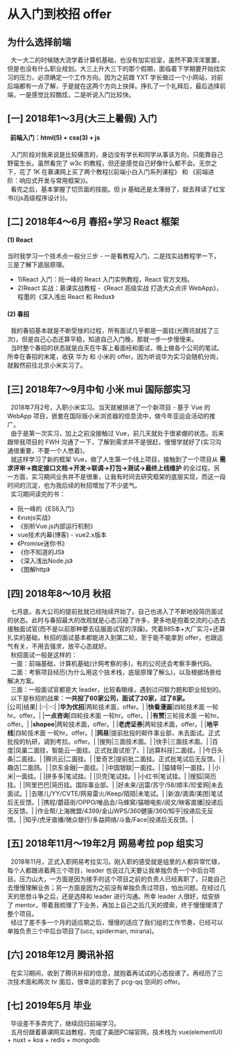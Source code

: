 # 从入门到校招 offer

## 为什么选择前端
&nbsp;&nbsp;大一大二的时候随大流学着计算机基础，也没有加实验室，虽然不算浑浑噩噩，但是也没有什么职业规划。大三上升大三下的那个假期，面临着下学期要开始找实习的压力，必须确定一个工作方向。因为之前跟 YXT 学长做过一个小网站，对前后端都有一点了解，于是就在这两个方向上抉择。挣扎了一个礼拜后，最后选择前端，一是感觉比较酷炫，二是听说入门比较快。

## [一] 2018年1～3月(大三上暑假) 入门
#### &nbsp;&nbsp;前端入门：html(5) + css(3) + js  
&nbsp;&nbsp;入门阶段对我来说是比较痛苦的，身边没有学长和同学从事该方向，只能靠自己野蛮生长。虽然看完了 w3c 的教程，但还是感觉自己好像什么都不会。无奈之下，花了 1K 在慕课网上买了两个教程(《前端小白入门系列课程》 和 《前端进阶：响应式开发与常用框架》)。  
&nbsp;&nbsp;看完之后，基本掌握了切页面的技能。但 js 基础还是太薄弱了，就去拜读了红宝书(《js高级程序设计》)。
## [二] 2018年4～6月 春招+学习 React 框架
#### (1) React
当时我学习一个技术点一般分三步 - 一是看教程入门，二是找实战教程学一下，三是了解下底层原理。  
- 1)React 入门：阮一峰的 React 入门实例教程，React 官方文档。  
- 2)React 实战：慕课实战教程 -《React 高级实战 打造大众点评 WebApp》，程墨的《深入浅出 React 和 Redux》  
#### (2) 春招
&nbsp;&nbsp;我的春招基本就是不断受挫的过程，所有面试几乎都是一面挂(光腾讯就挂了三次)，但是自己心态还算平稳，知道自己入门晚，那就一步一步慢慢来。  
&nbsp;&nbsp;当时整个春招的状态就是白天在牛客上看面经和面试，晚上做各个公司的笔试。所幸在春招的末尾，收获 华为 和 小米的 offer。因为听说华为实习会随机分岗，就毅然前往北京小米实习了。
## [三] 2018年7～9月中旬 小米 mui 国际部实习
&nbsp;&nbsp;2018年7月2号，入职小米实习。当天就被排进了一个新项目 - 基于 Vue 的 WebApp 项目，嵌套在国际版小米浏览器的信息流中，做今年亚运会活动的推广。    
&nbsp;&nbsp;由于是第一次实习，加上之前没接触过 Vue，前几天就处于很紧绷的状态。后来跟带我项目的 FWH 沟通了一下，了解到需求并不是很赶，慢慢学就好了(实习沟通很重要，不要一个人憋着)。  
&nbsp;&nbsp;就这样学习了新的框架 Vue，做了人生第一个线上项目，接触到了一个项目从 **需求评审->商定接口文档->开发->联调->打包->测试->最终上线维护** 的全过程。另一方面，实习期间业务并不是很重，让我有时间去研究框架的底层实现，而这一段时间的沉淀，也为我后续的秋招增加了不少底气。  
&nbsp;&nbsp;实习期间读完的书：
 - 阮一峰的《ES6入门》
 - 《vuejs实战》
 - 《剖析Vue.js内部运行机制》
 - vue技术内幕(博客) - vue2.x版本
 - 《Promise迷你书》
 - 《你不知道的JS》
 - 《深入浅出Node.js》
 - 《图解http》
## [四] 2018年8～10月 秋招
&nbsp;&nbsp;七月底，各大公司的提前批就已经陆续开始了。自己也进入了不断地投简历面试的状态。此时与春招最大的改观就是心态沉稳了许多，更多地是抱着交流的心态去接触面试官(而不是以前那种要去征服面试官的浮躁)。凭着985本+大厂实习+还算扎实的基础，秋招的面试基本都能进入到第二轮，至于能不能拿到 offer，也跟运气有关，不用去强求，放平心态就好。  
&nbsp;&nbsp;秋招面试一般是这样的：  
&nbsp;&nbsp;一面：前端基础，计算机基础(计网考察的多)，有的公司还会考察手撕代码。  
&nbsp;&nbsp;二面：考察项目经历(为什么用这个技术栈，底层原理了解么)，以及根据场景给解决方案。  
&nbsp;&nbsp;三面：一般面试官都是大 leader，比较看眼缘，遇到过问智力题和职业规划的。    
&nbsp;&nbsp;以下是秋招的战果：**一共投了60家公司，面试了20家，过了8家。**  
|公司|结果|
|:-|:-:|
|**华为优招**|两轮技术面，offer。|
|**快看漫画**|四轮技术面 一轮hr。offer。|
|**一点咨询**|四轮技术面 一轮hr。offer。|
|**有赞**|三轮技术面 一轮hr。offer。|
|**shopee**|两轮技术面，offer。|
|**老虎证券**|两轮技术面，offer。|
|**地平线**|四轮技术面 一轮hr。offer。|
|**网易**|提前批投的邮件事业部，未去面试。正式批投的杭研，调到考拉。offer。|
|搜狗|三面技术面。|
|快手|三面技术面。|
|百度|凤巢二面挂，智能云一面挂。正式批面试拒了。|
|远算科技|二面挂。|
|今日头条|二面挂。|
|腾讯云|二面挂。|
|爱奇艺|提前批二面挂。正式批笔试后无反馈。|
|趣店|二面鸽。|
|京东金融|一面挂。|
|中国银联|一面挂。|
|猿辅导|一面挂。|
|小米|一面挂。|
|拼多多|笔试挂。|
|贝壳|笔试挂。|
|小红书|笔试挂。|
|搜狐|简历挂。|
|阿里巴巴|简历挂。国际事业部。|
|好未来/迅雷/苏宁/58/顺丰/珍爱网|未去面试。|
|去哪儿/YY/CVTE/网易雷火/Keep/陌陌|未笔试。|
|新浪/滴滴/美团|笔试后无反馈。|
|携程/蘑菇街/OPPO/唯品会/马蜂窝/猫眼电影/阅文/映客直播|投递后无反馈。|
|作业帮/上海微盟/4399/金山WPS/360健康/360/知乎|投递后无反馈。|
|知乎/虎牙直播/微众银行/多益网络/斗鱼/Face|投递后无反馈。|

## [五] 2018年11月～19年2月 网易考拉 pop 组实习
&nbsp;&nbsp;2018年11月，正式入职网易考拉实习。刚入职的感受就是组里的人都异常忙碌，每个人都跟进着两三个项目，leader 也说过几天要让我单独负责一个中后台项目。压力山大，一方面是因为接手的这个项目之前的负责人已经离职了，只能自己去慢慢理解业务；另一方面是因为之前没有单独负责过项目，怕出问题。在经过几天的思想斗争之后，还是选择和 leader 进行沟通。所幸 leader 人很好，给安排了 mentor，带着我梳理了下业务，再加上自己之后几天的摸索，终于慢慢理清了整个项目。  
&nbsp;&nbsp;经过了差不多一个月的适应期之后，慢慢的适应了我们组的工作节奏，已经可以单独负责三个中后台项目了(ucc, spiderman, mirana)。  
## [六] 2018年12月 腾讯补招 
&nbsp;&nbsp;在实习期间，收到了腾讯补招的信息，就抱着再试试的心态投递了。再经历了三次技术面和两次 hr 面后，很幸运的拿到了 pcg-qq 空间的 offer。
## [七] 2019年5月 毕业
&nbsp;&nbsp;毕设差不多弄完了，继续回归前端学习。  
&nbsp;&nbsp;五月份跟着慕课网实战教程，完成了美团PC端官网，技术栈为 vue(elementUI) + nuxt + koa + redis + mongodb